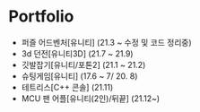 # Portfolio

- 퍼즐 어드벤처[유니티] (21.3 ~ 수정 및 코드 정리중)
- 3d 던전[유니티3D] (21.7 ~ 21.9)
- 깃발잡기[유니티/포톤2] (21.1 ~ 21.2)
- 슈팅게임[유니티] (17.6 ~ 7/ 20. 8)
- 테트리스[C++ 콘솔] (21.11)
- MCU 팬 어플[유니티(2인)/뒤끝] (21.12~)

